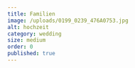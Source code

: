 ```yaml
---
title: Familien
image: /uploads/0199_0239_476A0753.jpg
alt: hochzeit
category: wedding
size: medium
order: 0
published: true
---
```

